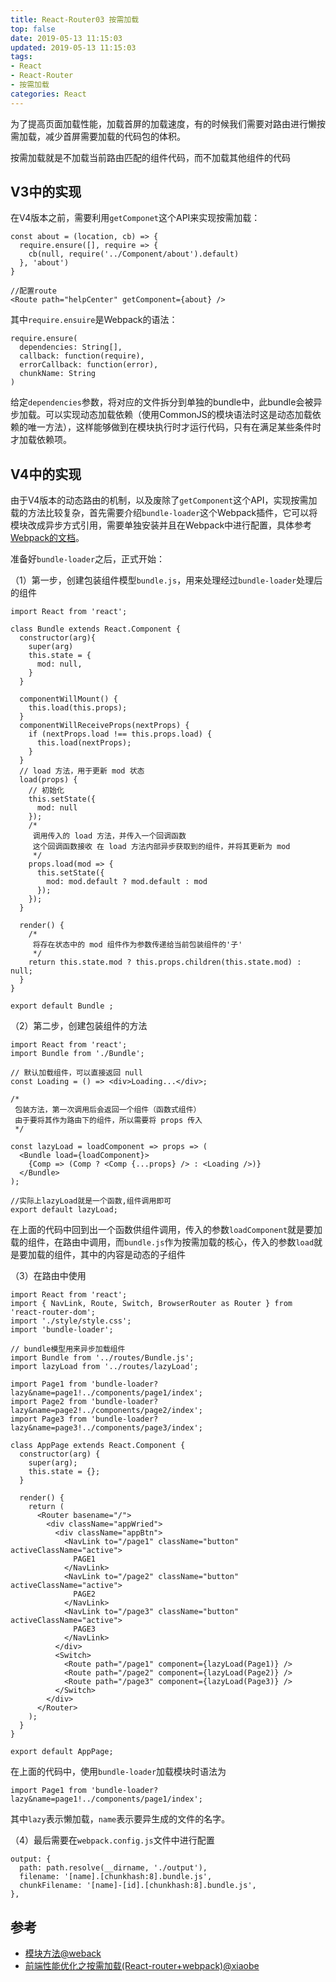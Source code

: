 ```yaml
---
title: React-Router03 按需加载
top: false
date: 2019-05-13 11:15:03
updated: 2019-05-13 11:15:03
tags:
- React
- React-Router
- 按需加载
categories: React
---
```


为了提高页面加载性能，加载首屏的加载速度，有的时候我们需要对路由进行懒按需加载，减少首屏需要加载的代码包的体积。

<!-- more -->

按需加载就是不加载当前路由匹配的组件代码，而不加载其他组件的代码

## V3中的实现

在V4版本之前，需要利用`getComponet`这个API来实现按需加载：

```
const about = (location, cb) => {
  require.ensure([], require => {
    cb(null, require('../Component/about').default)
  }, 'about')
}

//配置route
<Route path="helpCenter" getComponent={about} />
```
其中`require.ensuire`是Webpack的语法：

```JS
require.ensure(
  dependencies: String[],
  callback: function(require),
  errorCallback: function(error),
  chunkName: String
)
```

给定`dependencies`参数，将对应的文件拆分到单独的bundle中，此bundle会被异步加载。可以实现动态加载依赖（使用CommonJS的模块语法时这是动态加载依赖的唯一方法），这样能够做到在模块执行时才运行代码，只有在满足某些条件时才加载依赖项。

## V4中的实现

由于V4版本的动态路由的机制，以及废除了`getComponent`这个API，实现按需加载的方法比较复杂，首先需要介绍`bundle-loader`这个Webpack插件，它可以将模块改成异步方式引用，需要单独安装并且在Webpack中进行配置，具体参考[Webpack的文档](https://webpack.docschina.org/loaders/bundle-loader/)。

准备好`bundle-loader`之后，正式开始：

（1）第一步，创建包装组件模型`bundle.js`，用来处理经过`bundle-loader`处理后的组件

```
import React from 'react';

class Bundle extends React.Component {
  constructor(arg){
    super(arg)
    this.state = {
      mod: null,
    }
  }

  componentWillMount() {
    this.load(this.props);
  }
  componentWillReceiveProps(nextProps) {
    if (nextProps.load !== this.props.load) {
      this.load(nextProps);
    }
  }
  // load 方法，用于更新 mod 状态
  load(props) {
    // 初始化
    this.setState({
      mod: null
    });
    /*
     调用传入的 load 方法，并传入一个回调函数
     这个回调函数接收 在 load 方法内部异步获取到的组件，并将其更新为 mod 
     */
    props.load(mod => {
      this.setState({
        mod: mod.default ? mod.default : mod
      });
    });
  }

  render() {
    /*
     将存在状态中的 mod 组件作为参数传递给当前包装组件的'子'
     */
    return this.state.mod ? this.props.children(this.state.mod) : null;
  }
}

export default Bundle ;
```

（2）第二步，创建包装组件的方法

```
import React from 'react';
import Bundle from './Bundle';

// 默认加载组件，可以直接返回 null
const Loading = () => <div>Loading...</div>;

/*
 包装方法，第一次调用后会返回一个组件（函数式组件）
 由于要将其作为路由下的组件，所以需要将 props 传入
 */

const lazyLoad = loadComponent => props => (
  <Bundle load={loadComponent}>
    {Comp => (Comp ? <Comp {...props} /> : <Loading />)}
  </Bundle>
);

//实际上lazyLoad就是一个函数,组件调用即可
export default lazyLoad;   
```
在上面的代码中回到出一个函数供组件调用，传入的参数`loadComponent`就是要加载的组件，在路由中调用，而`bundle.js`作为按需加载的核心，传入的参数`load`就是要加载的组件，其中的内容是动态的子组件

（3）在路由中使用

```
import React from 'react';
import { NavLink, Route, Switch, BrowserRouter as Router } from 'react-router-dom';
import './style/style.css';
import 'bundle-loader';

// bundle模型用来异步加载组件
import Bundle from '../routes/Bundle.js';
import lazyLoad from '../routes/lazyLoad';

import Page1 from 'bundle-loader?lazy&name=page1!../components/page1/index';
import Page2 from 'bundle-loader?lazy&name=page2!../components/page2/index';
import Page3 from 'bundle-loader?lazy&name=page3!../components/page3/index';

class AppPage extends React.Component {
  constructor(arg) {
    super(arg);
    this.state = {};
  }

  render() {
    return (
      <Router basename="/">
        <div className="appWried">
          <div className="appBtn">
            <NavLink to="/page1" className="button" activeClassName="active">
              PAGE1
            </NavLink>
            <NavLink to="/page2" className="button" activeClassName="active">
              PAGE2
            </NavLink>
            <NavLink to="/page3" className="button" activeClassName="active">
              PAGE3
            </NavLink>
          </div>
          <Switch>
            <Route path="/page1" component={lazyLoad(Page1)} />
            <Route path="/page2" component={lazyLoad(Page2)} />
            <Route path="/page3" component={lazyLoad(Page3)} />
          </Switch>
        </div>
      </Router>
    );
  }
}

export default AppPage;
```

在上面的代码中，使用`bundle-loader`加载模块时语法为

```JS
import Page1 from 'bundle-loader?lazy&name=page1!../components/page1/index';
```

其中`lazy`表示懒加载，`name`表示要异生成的文件的名字。

（4）最后需要在`webpack.config.js`文件中进行配置

```JS
output: {
  path: path.resolve(__dirname, './output'),
  filename: '[name].[chunkhash:8].bundle.js',
  chunkFilename: '[name]-[id].[chunkhash:8].bundle.js',
},
```

## 参考

- [模块方法@weback](https://webpack.docschina.org/api/module-methods/)
- [前端性能优化之按需加载(React-router+webpack)@xiaobe](https://www.cnblogs.com/soyxiaobi/p/9535292.html)
